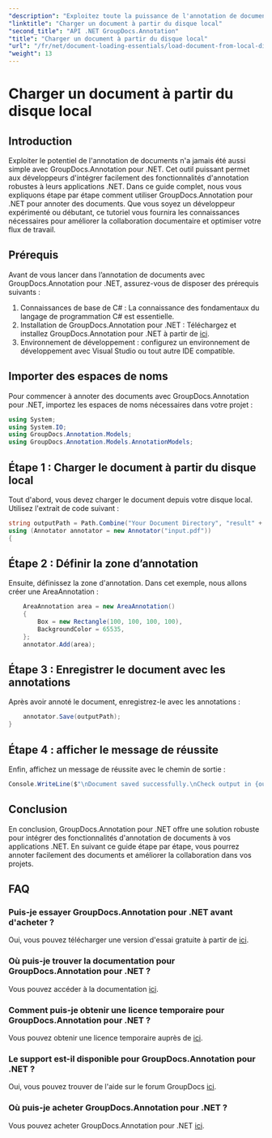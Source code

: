 ```yaml
---
"description": "Exploitez toute la puissance de l'annotation de documents avec GroupDocs.Annotation pour .NET. Intégrez facilement les fonctionnalités d'annotation à vos applications .NET."
"linktitle": "Charger un document à partir du disque local"
"second_title": "API .NET GroupDocs.Annotation"
"title": "Charger un document à partir du disque local"
"url": "/fr/net/document-loading-essentials/load-document-from-local-disk/"
"weight": 13
---
```


# Charger un document à partir du disque local

## Introduction
Exploiter le potentiel de l'annotation de documents n'a jamais été aussi simple avec GroupDocs.Annotation pour .NET. Cet outil puissant permet aux développeurs d'intégrer facilement des fonctionnalités d'annotation robustes à leurs applications .NET. Dans ce guide complet, nous vous expliquons étape par étape comment utiliser GroupDocs.Annotation pour .NET pour annoter des documents. Que vous soyez un développeur expérimenté ou débutant, ce tutoriel vous fournira les connaissances nécessaires pour améliorer la collaboration documentaire et optimiser votre flux de travail.
## Prérequis
Avant de vous lancer dans l’annotation de documents avec GroupDocs.Annotation pour .NET, assurez-vous de disposer des prérequis suivants :
1. Connaissances de base de C# : La connaissance des fondamentaux du langage de programmation C# est essentielle.
2. Installation de GroupDocs.Annotation pour .NET : Téléchargez et installez GroupDocs.Annotation pour .NET à partir de [ici](https://releases.groupdocs.com/annotation/net/).
3. Environnement de développement : configurez un environnement de développement avec Visual Studio ou tout autre IDE compatible.

## Importer des espaces de noms
Pour commencer à annoter des documents avec GroupDocs.Annotation pour .NET, importez les espaces de noms nécessaires dans votre projet :
```csharp
using System;
using System.IO;
using GroupDocs.Annotation.Models;
using GroupDocs.Annotation.Models.AnnotationModels;
```

## Étape 1 : Charger le document à partir du disque local
Tout d'abord, vous devez charger le document depuis votre disque local. Utilisez l'extrait de code suivant :
```csharp
string outputPath = Path.Combine("Your Document Directory", "result" + Path.GetExtension("input.pdf"));
using (Annotator annotator = new Annotator("input.pdf"))
{
```
## Étape 2 : Définir la zone d’annotation
Ensuite, définissez la zone d'annotation. Dans cet exemple, nous allons créer une AreaAnnotation :
```csharp
    AreaAnnotation area = new AreaAnnotation()
    {
        Box = new Rectangle(100, 100, 100, 100),
        BackgroundColor = 65535,
    };
    annotator.Add(area);
```
## Étape 3 : Enregistrer le document avec les annotations
Après avoir annoté le document, enregistrez-le avec les annotations :
```csharp
    annotator.Save(outputPath);
}
```
## Étape 4 : afficher le message de réussite
Enfin, affichez un message de réussite avec le chemin de sortie :
```csharp
Console.WriteLine($"\nDocument saved successfully.\nCheck output in {outputPath}.");
```

## Conclusion
En conclusion, GroupDocs.Annotation pour .NET offre une solution robuste pour intégrer des fonctionnalités d'annotation de documents à vos applications .NET. En suivant ce guide étape par étape, vous pourrez annoter facilement des documents et améliorer la collaboration dans vos projets.
## FAQ
### Puis-je essayer GroupDocs.Annotation pour .NET avant d'acheter ?
Oui, vous pouvez télécharger une version d'essai gratuite à partir de [ici](https://releases.groupdocs.com/).
### Où puis-je trouver la documentation pour GroupDocs.Annotation pour .NET ?
Vous pouvez accéder à la documentation [ici](https://tutorials.groupdocs.com/annotation/net/).
### Comment puis-je obtenir une licence temporaire pour GroupDocs.Annotation pour .NET ?
Vous pouvez obtenir une licence temporaire auprès de [ici](https://purchase.groupdocs.com/temporary-license/).
### Le support est-il disponible pour GroupDocs.Annotation pour .NET ?
Oui, vous pouvez trouver de l'aide sur le forum GroupDocs [ici](https://forum.groupdocs.com/c/annotation/10).
### Où puis-je acheter GroupDocs.Annotation pour .NET ?
Vous pouvez acheter GroupDocs.Annotation pour .NET [ici](https://purchase.groupdocs.com/buy).
